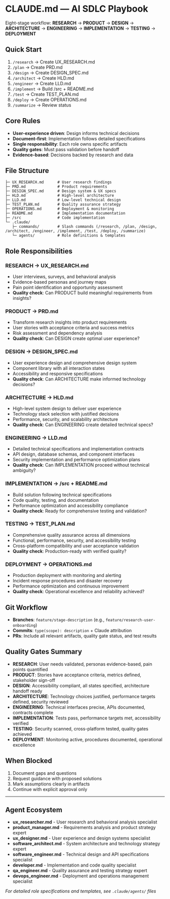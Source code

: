 # CLAUDE.md — AI SDLC Playbook

Eight-stage workflow: **RESEARCH** → **PRODUCT** → **DESIGN** → **ARCHITECTURE** → **ENGINEERING** → **IMPLEMENTATION** → **TESTING** → **DEPLOYMENT**

## Quick Start
1. `/research` → Create UX_RESEARCH.md
2. `/plan` → Create PRD.md
3. `/design` → Create DESIGN_SPEC.md
4. `/architect` → Create HLD.md
5. `/engineer` → Create LLD.md
6. `/implement` → Build /src + README.md
7. `/test` → Create TEST_PLAN.md
8. `/deploy` → Create OPERATIONS.md
9. `/summarize` → Review status

## Core Rules
- **User-experience driven**: Design informs technical decisions
- **Document-first**: Implementation follows detailed specifications
- **Single responsibility**: Each role owns specific artifacts
- **Quality gates**: Must pass validation before handoff
- **Evidence-based**: Decisions backed by research and data

## File Structure
```
├─ UX_RESEARCH.md      # User research findings
├─ PRD.md              # Product requirements
├─ DESIGN_SPEC.md      # Design system & UX specs
├─ HLD.md              # High-level architecture
├─ LLD.md              # Low-level technical design
├─ TEST_PLAN.md        # Quality assurance strategy
├─ OPERATIONS.md       # Deployment & monitoring
├─ README.md           # Implementation documentation
├─ /src                # Code implementation
└─ .claude/
   ├─ commands/        # Slash commands (/research, /plan, /design, /architect, /engineer, /implement, /test, /deploy, /summarize)
   └─ agents/          # Role definitions & templates
```

## Role Responsibilities

### RESEARCH → UX_RESEARCH.md
- User interviews, surveys, and behavioral analysis
- Evidence-based personas and journey maps
- Pain point identification and opportunity assessment
- **Quality check**: Can PRODUCT build meaningful requirements from insights?

### PRODUCT → PRD.md
- Transform research insights into product requirements
- User stories with acceptance criteria and success metrics
- Risk assessment and dependency analysis
- **Quality check**: Can DESIGN create optimal user experience?

### DESIGN → DESIGN_SPEC.md  
- User experience design and comprehensive design system
- Component library with all interaction states
- Accessibility and responsive specifications
- **Quality check**: Can ARCHITECTURE make informed technology decisions?

### ARCHITECTURE → HLD.md
- High-level system design to deliver user experience
- Technology stack selection with justified decisions
- Performance, security, and scalability architecture
- **Quality check**: Can ENGINEERING create detailed technical specs?

### ENGINEERING → LLD.md
- Detailed technical specifications and implementation contracts
- API design, database schemas, and component interfaces
- Security implementation and performance optimization plans
- **Quality check**: Can IMPLEMENTATION proceed without technical ambiguity?

### IMPLEMENTATION → /src + README.md
- Build solution following technical specifications
- Code quality, testing, and documentation
- Performance optimization and accessibility compliance
- **Quality check**: Ready for comprehensive testing and validation?

### TESTING → TEST_PLAN.md
- Comprehensive quality assurance across all dimensions
- Functional, performance, security, and accessibility testing
- Cross-platform compatibility and user acceptance validation
- **Quality check**: Production-ready with verified quality?

### DEPLOYMENT → OPERATIONS.md
- Production deployment with monitoring and alerting
- Incident response procedures and disaster recovery
- Performance optimization and continuous improvement
- **Quality check**: Operational excellence and reliability achieved?

## Git Workflow
- **Branches**: `feature/stage-description` (e.g., `feature/research-user-onboarding`)
- **Commits**: `type(scope): description` + Claude attribution
- **PRs**: Include all relevant artifacts, quality gate status, and test results

## Quality Gates Summary
- **RESEARCH**: User needs validated, personas evidence-based, pain points quantified
- **PRODUCT**: Stories have acceptance criteria, metrics defined, stakeholder sign-off
- **DESIGN**: Accessibility compliant, all states specified, architecture handoff ready
- **ARCHITECTURE**: Technology choices justified, performance targets defined, security reviewed
- **ENGINEERING**: Technical interfaces precise, APIs documented, contracts complete
- **IMPLEMENTATION**: Tests pass, performance targets met, accessibility verified
- **TESTING**: Security scanned, cross-platform tested, quality gates achieved
- **DEPLOYMENT**: Monitoring active, procedures documented, operational excellence

## When Blocked
1. Document gaps and questions
2. Request guidance with proposed solutions
3. Mark assumptions clearly in artifacts
4. Continue with explicit approval only

---

## Agent Ecosystem
- **ux_researcher.md** - User research and behavioral analysis specialist
- **product_manager.md** - Requirements analysis and product strategy expert
- **ux_designer.md** - User experience and design systems specialist  
- **software_architect.md** - System architecture and technology strategy expert
- **software_engineer.md** - Technical design and API specifications specialist
- **developer.md** - Implementation and code quality specialist
- **qa_engineer.md** - Quality assurance and testing strategy expert
- **devops_engineer.md** - Deployment and operations management specialist

*For detailed role specifications and templates, see `.claude/agents/` files*